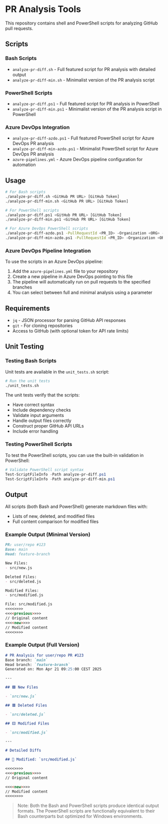 # PR Analysis Tools

This repository contains shell and PowerShell scripts for analyzing GitHub pull requests.

## Scripts

### Bash Scripts

- `analyze-pr-diff.sh` - Full featured script for PR analysis with detailed output
- `analyze-pr-diff-min.sh` - Minimalist version of the PR analysis script

### PowerShell Scripts

- `analyze-pr-diff.ps1` - Full featured script for PR analysis in PowerShell
- `analyze-pr-diff-min.ps1` - Minimalist version of the PR analysis script in PowerShell

### Azure DevOps Integration

- `analyze-pr-diff-azdo.ps1` - Full featured PowerShell script for Azure DevOps PR analysis
- `analyze-pr-diff-min-azdo.ps1` - Minimalist PowerShell script for Azure DevOps PR analysis
- `azure-pipelines.yml` - Azure DevOps pipeline configuration for automation

## Usage

```bash
# For Bash scripts
./analyze-pr-diff.sh <GitHub PR URL> [GitHub Token]
./analyze-pr-diff-min.sh <GitHub PR URL> [GitHub Token]

# For PowerShell scripts
./analyze-pr-diff.ps1 <GitHub PR URL> [GitHub Token]
./analyze-pr-diff-min.ps1 <GitHub PR URL> [GitHub Token]

# For Azure DevOps PowerShell scripts
./analyze-pr-diff-azdo.ps1 -PullRequestId <PR_ID> -Organization <ORG> -Project <PROJECT> -Repository <REPO> [-PAT <PERSONAL_ACCESS_TOKEN>]
./analyze-pr-diff-min-azdo.ps1 -PullRequestId <PR_ID> -Organization <ORG> -Project <PROJECT> -Repository <REPO> [-PAT <PERSONAL_ACCESS_TOKEN>]
```

### Azure DevOps Pipeline Integration

To use the scripts in an Azure DevOps pipeline:

1. Add the `azure-pipelines.yml` file to your repository
2. Create a new pipeline in Azure DevOps pointing to this file
3. The pipeline will automatically run on pull requests to the specified branches
4. You can select between full and minimal analysis using a parameter

## Requirements

- `jq` - JSON processor for parsing GitHub API responses
- `git` - For cloning repositories
- Access to GitHub (with optional token for API rate limits)

## Unit Testing

### Testing Bash Scripts

Unit tests are available in the `unit_tests.sh` script:

```bash
# Run the unit tests
./unit_tests.sh
```

The unit tests verify that the scripts:
- Have correct syntax
- Include dependency checks
- Validate input arguments
- Handle output files correctly
- Construct proper GitHub API URLs
- Include error handling

### Testing PowerShell Scripts

To test the PowerShell scripts, you can use the built-in validation in PowerShell:

```powershell
# Validate PowerShell script syntax
Test-ScriptFileInfo -Path analyze-pr-diff.ps1
Test-ScriptFileInfo -Path analyze-pr-diff-min.ps1
```

## Output

All scripts (both Bash and PowerShell) generate markdown files with:
- Lists of new, deleted, and modified files
- Full content comparison for modified files

### Example Output (Minimal Version)

```markdown
PR: user/repo #123
Base: main
Head: feature-branch

New Files:
- src/new.js

Deleted Files:
- src/deleted.js

Modified Files:
- src/modified.js

File: src/modified.js
<<<<>>>>
<<<<previous>>>>
// Original content
<<<<new>>>>
// Modified content
<<<<>>>>
```

### Example Output (Full Version)

```markdown
# PR Analysis for user/repo PR #123
Base branch: `main`
Head branch: `feature-branch`
Generated on: Mon Apr 21 09:25:00 CEST 2025

---

## 🟩 New Files

- `src/new.js`

## 🟥 Deleted Files

- `src/deleted.js`

## 🟨 Modified Files

- `src/modified.js`

---

# Detailed Diffs

## 🔄 Modified: `src/modified.js`

<<<<>>>>
<<<<previous>>>>
// Original content

<<<<new>>>>
// Modified content
<<<<>>>>
```

> Note: Both the Bash and PowerShell scripts produce identical output formats. The PowerShell scripts are functionally equivalent to their Bash counterparts but optimized for Windows environments.
